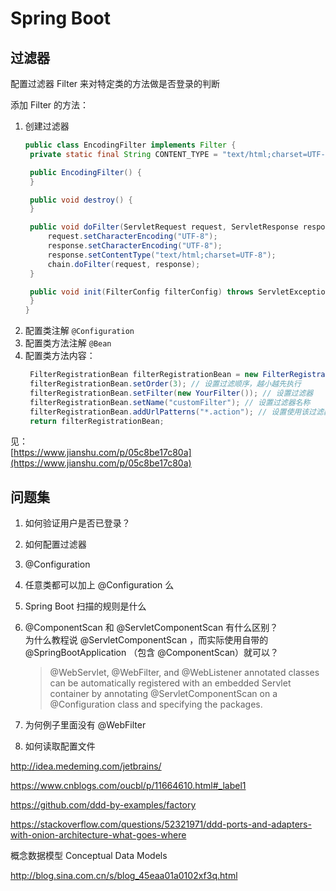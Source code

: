 # Spring Boot


## 过滤器

配置过滤器 Filter 来对特定类的方法做是否登录的判断

添加 Filter 的方法：

1. 创建过滤器
   ```java
   public class EncodingFilter implements Filter {
    private static final String CONTENT_TYPE = "text/html;charset=UTF-8";

    public EncodingFilter() {
    }

    public void destroy() {
    }

    public void doFilter(ServletRequest request, ServletResponse response, FilterChain chain) throws IOException, ServletException {
        request.setCharacterEncoding("UTF-8");
        response.setCharacterEncoding("UTF-8");
        response.setContentType("text/html;charset=UTF-8");
        chain.doFilter(request, response);
    }

    public void init(FilterConfig filterConfig) throws ServletException {
    }
   }
   ```
2. 配置类注解 `@Configuration`
3. 配置类方法注解 `@Bean`
4. 配置类方法内容：  
   ```java
    FilterRegistrationBean filterRegistrationBean = new FilterRegistrationBean();
    filterRegistrationBean.setOrder(3); // 设置过滤顺序，越小越先执行
    filterRegistrationBean.setFilter(new YourFilter()); // 设置过滤器
    filterRegistrationBean.setName("customFilter"); // 设置过滤器名称
    filterRegistrationBean.addUrlPatterns("*.action"); // 设置使用该过滤器的 Url 特征
    return filterRegistrationBean;
   ```


见：  
[https://www.jianshu.com/p/05c8be17c80a](https://www.jianshu.com/p/05c8be17c80a)


## 问题集

1. 如何验证用户是否已登录？
2. 如何配置过滤器
3. @Configuration
4. 任意类都可以加上 @Configuration 么
5. Spring Boot 扫描的规则是什么
6. @ComponentScan 和 @ServletComponentScan 有什么区别？  
   为什么教程说 @ServletComponentScan ，而实际使用自带的 @SpringBootApplication （包含 @ComponentScan）就可以？  
   > @WebServlet, @WebFilter, and @WebListener annotated classes can be automatically registered with an embedded Servlet container by annotating @ServletComponentScan on a @Configuration class and specifying the packages.

7. 为何例子里面没有 @WebFilter
8. 如何读取配置文件

http://idea.medeming.com/jetbrains/

https://www.cnblogs.com/oucbl/p/11664610.html#_label1

https://github.com/ddd-by-examples/factory

https://stackoverflow.com/questions/52321971/ddd-ports-and-adapters-with-onion-architecture-what-goes-where


概念数据模型 Conceptual Data Models

http://blog.sina.com.cn/s/blog_45eaa01a0102xf3q.html
